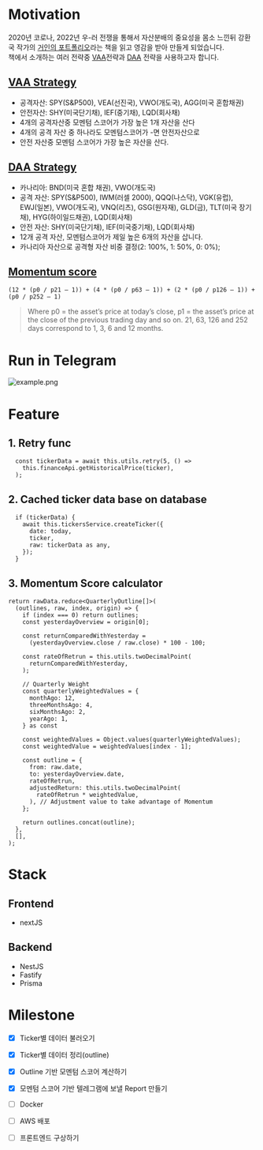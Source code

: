 # Motivation

2020년 코로나, 2022년 우-러 전쟁을 통해서 자산분배의 중요성을 몸소 느낀뒤 강환국 작가의 [거인의 포트폴리오](http://www.kyobobook.co.kr/product/detailViewKor.laf?ejkGb=KOR&mallGb=KOR&barcode=9791190977432&orderClick=LEa&Kc=)라는 책을 읽고 영감을 받아 만들게 되었습니다.  
책에서 소개하는 여러 전략중 [VAA](https://allocatesmartly.com/vigilant-asset-allocation-dr-wouter-keller-jw-keuning/)전략과 [DAA](https://allocatesmartly.com/ilya-kipnis-defensive-adaptive-asset-allocation/) 전략을 사용하고자 합니다.

## [VAA Strategy](https://allocatesmartly.com/vigilant-asset-allocation-dr-wouter-keller-jw-keuning/)

- 공격자산: SPY(S&P500), VEA(선진국), VWO(개도국), AGG(미국 혼합채권)
- 안전자산: SHY(미국단기채), IEF(중기채), LQD(회사채)
- 4개의 공격자산중 모멘텀 스코어가 가장 높은 1개 자산을 산다
- 4개의 공격 자산 중 하나라도 모멘텀스코어가 -면 안전자산으로
- 안전 자산중 모멘텀 스코어가 가장 높은 자산을 산다.

## [DAA Strategy](https://allocatesmartly.com/ilya-kipnis-defensive-adaptive-asset-allocation/)

- 카나리아: BND(미국 혼합 채권), VWO(개도국)
- 공격 자산: SPY(S&P500), IWM(러셀 2000), QQQ(나스닥), VGK(유럽), EWJ(일본), VWO(개도국), VNQ(리츠), GSG(원자재), GLD(금), TLT(미국 장기채), HYG(하이일드채권), LQD(회사채)
- 안전 자산: SHY(미국단기채), IEF(미국중기채), LQD(회사채)
- 12개 공격 자산, 모멘텀스코어가 제일 높은 6개의 자산을 삽니다.
- 카나리아 자산으로 공격형 자산 비중 결정(2: 100%, 1: 50%, 0: 0%);

## [Momentum score](https://ycharts.com/glossary/terms/momentum_fractile)

```
(12 * (p0 / p21 – 1)) + (4 * (p0 / p63 – 1)) + (2 * (p0 / p126 – 1)) + (p0 / p252 – 1)
```
> Where p0 = the asset’s price at today’s close, p1 = the asset’s price at the close of the previous trading day and so on. 21, 63, 126 and 252 days correspond to 1, 3, 6 and 12 months.

# Run in Telegram

![example.png](https://s3.us-west-2.amazonaws.com/secure.notion-static.com/33c1d622-49b8-4997-9cea-e2fd746519d7/images.png?X-Amz-Algorithm=AWS4-HMAC-SHA256&X-Amz-Content-Sha256=UNSIGNED-PAYLOAD&X-Amz-Credential=AKIAT73L2G45EIPT3X45%2F20221004%2Fus-west-2%2Fs3%2Faws4_request&X-Amz-Date=20221004T101145Z&X-Amz-Expires=86400&X-Amz-Signature=d1070ae264c1daf7db75e2c554f39b4be7d98b85f0728d4b103c4ef155c1e52f&X-Amz-SignedHeaders=host&response-content-disposition=filename%20%3D%22images.png%22&x-id=GetObject)

# Feature

## 1. Retry func
```JS
  const tickerData = await this.utils.retry(5, () =>
    this.financeApi.getHistoricalPrice(ticker),
  );
```

## 2. Cached ticker data base on database
```JS
  if (tickerData) {
    await this.tickersService.createTicker({
      date: today,
      ticker,
      raw: tickerData as any,
    });
  }
```

## 3. Momentum Score calculator
```JS
return rawData.reduce<QuarterlyOutline[]>(
  (outlines, raw, index, origin) => {
    if (index === 0) return outlines;
    const yesterdayOverview = origin[0];

    const returnComparedWithYesterday =
      (yesterdayOverview.close / raw.close) * 100 - 100;

    const rateOfRetrun = this.utils.twoDecimalPoint(
      returnComparedWithYesterday,
    );

    // Quarterly Weight
    const quarterlyWeightedValues = {
      monthAgo: 12,
      threeMonthsAgo: 4,
      sixMonthsAgo: 2,
      yearAgo: 1,
    } as const

    const weightedValues = Object.values(quarterlyWeightedValues);
    const weightedValue = weightedValues[index - 1];

    const outline = {
      from: raw.date,
      to: yesterdayOverview.date,
      rateOfRetrun,
      adjustedReturn: this.utils.twoDecimalPoint(
        rateOfRetrun * weightedValue,
      ), // Adjustment value to take advantage of Momentum
    };

    return outlines.concat(outline);
  },
  [],
);
```

# Stack

## Frontend
 - nextJS

## Backend
 - NestJS
 - Fastify
 - Prisma

# Milestone
- [X] Ticker별 데이터 불러오기
- [X] Ticker별 데이터 정리(outline)
- [X] Outline 기반 모멘텀 스코어 계산하기
- [X] 모멘텀 스코어 기반 텔레그램에 보낼 Report 만들기
- [ ] Docker
- [ ] AWS 배포
- [ ] 프론트엔드 구상하기

